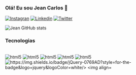 ### Olá! Eu sou Jean Carlos 👋 


[![Instagran](https://img.shields.io/badge/Instagram-E4405F?style=for-the-badge&logo=instagram&logoColor=whit)](https://www.instagram.com/greatdeveloper_/)
[![Linkedin](https://img.shields.io/badge/LinkedIn-0077B5?style=for-the-badge&logo=linkedin&logoColor=white)](https://www.linkedin.com/in/jean-carlos-19899940?lipi=urn%3Ali%3Apage%3Ad_flagship3_profile_view_base_contact_details%3B1U4daSQlQ5mWQx3zIBRNLw%3D%3D)
[![Twitter](https://img.shields.io/badge/Twitter-1DA1F2?style=for-the-badge&logo=twitter&logoColor=white)](https://twitter.com/GreatDeveloper_)

![Jean GitHub stats](https://github-readme-stats.vercel.app/api?username=JeanNeres&show_icons=true&theme=dracula)

### Tecnologias

<div style="display: inline_block"><br/>
<img align="center" alt= "html5" src ="https://img.shields.io/badge/HTML5-E34F26?style=for-the-badge&logo=html5&logoColor=white" />
<img align="center" alt= "html5" src ="https://img.shields.io/badge/CSS-239120?&style=for-the-badge&logo=css3&logoColor=white" />
<img align="center" alt= "html5" src ="https://img.shields.io/badge/JavaScript-F7DF1E?style=for-the-badge&logo=javascript&logoColor=black" />
<img align="center" alt= "html5" src ="https://img.shields.io/badge/React-20232A?style=for-the-badge&logo=react&logoColor=61DAFB" />
<img align="center" alt= "html5" src ="https://img.shields.io/badge/MongoDB-4EA94B?style=for-the-badge&logo=mongodb&logoColor=white" />
<img align="center" alt= "https://img.shields.io/badge/jQuery-0769AD?style=for-the-badge&logo=jquery&logoColor=white/>
<img align="center" alt= "html5" src ="https://img.shields.io/badge/Node.js-43853D?style=for-the-badge&logo=node.js&logoColor=white" />
</div> </br>

